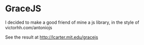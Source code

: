 # GraceJS

I decided to make a good friend of mine a js library, in the style of victorhh.com/antoniojs

See the result at http://lcarter.mit.edu/gracejs
